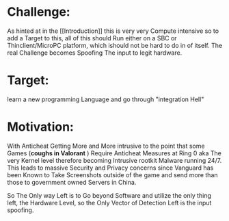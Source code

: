 
# Challenge: 
As hinted at in the [[Introduction]] this is very very Compute intensive so to add a Target to this, all of this should Run either on a SBC or Thinclient/MicroPC platform, which ishould not be hard to do in of itself. The real Challenge becomes Spoofing The input to legit hardware. 



# Target:

learn a new programming Language and go through "integration Hell"

# Motivation:

With Anticheat Getting More and More intrusive to the point that some Games (**coughs in Valorant** ) Require Anticheat Measures at Ring 0 aka The very Kernel level therefore becoming Intrusive rootkit Malware running 24/7.  
This leads to massive Security and Privacy concerns since Vanguard has been Known to Take Screenshots outside of the game and send more than those to government owned   Servers in China.

So The Only way Left is to Go beyond Software and utilize the only thing left, the Hardware Level, so the Only Vector of Detection Left is the input spoofing.

